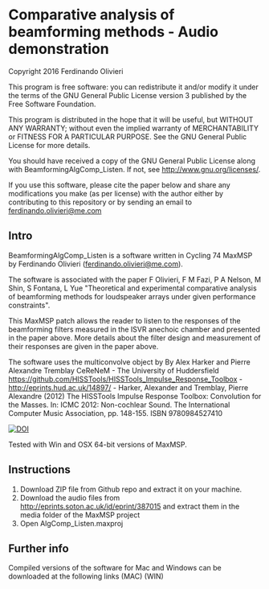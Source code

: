 # Comparative analysis of beamforming methods - Audio demonstration

Copyright 2016 Ferdinando Olivieri

This program is free software: you can redistribute it and/or modify it under the terms of the GNU General Public License version 3 published by the Free Software Foundation. 

This program is distributed in the hope that it will be useful, but WITHOUT ANY WARRANTY; without even the implied warranty of MERCHANTABILITY or FITNESS FOR A PARTICULAR PURPOSE.  See the GNU General Public License for more details.

You should have received a copy of the GNU General Public License along with BeamformingAlgComp_Listen. If not, see <http://www.gnu.org/licenses/>.

If you use this software, please cite the paper below and share any modifications you make (as per license) with the author either by contributing to this repository or by sending an email to ferdinando.olivieri@me.com

## Intro
BeamformingAlgComp_Listen is a software written in Cycling 74 MaxMSP by Ferdinando Olivieri (ferdinando.olivieri@me.com). 

The software is associated with the paper F Olivieri, F M Fazi, P A Nelson, M Shin, S Fontana, L Yue "Theoretical and experimental comparative analysis of beamforming methods for loudspeaker arrays under given performance constraints".

This MaxMSP patch allows the reader to listen to the responses of the beamforming filters measured in the ISVR anechoic chamber and presented in the paper above. More details about the filter design and measurement of their responses are given in the paper above.

The software uses the multiconvolve object by By Alex Harker and Pierre Alexandre Tremblay CeReNeM - The University of Huddersfield
https://github.com/HISSTools/HISSTools_Impulse_Response_Toolbox - http://eprints.hud.ac.uk/14897/ - 
Harker, Alexander and Tremblay, Pierre Alexandre (2012) The HISSTools Impulse Response Toolbox: Convolution for the Masses. In: ICMC 2012: Non-cochlear Sound. The International Computer Music Association, pp. 148-155. ISBN 9780984527410

[![DOI](https://zenodo.org/badge/20316/F-Olivieri/BeamformingAlgComp_Listen.svg)](https://zenodo.org/badge/latestdoi/20316/F-Olivieri/BeamformingAlgComp_Listen)

Tested with Win and OSX 64-bit versions of MaxMSP.

## Instructions
1. Download ZIP file from Github repo and extract it on your machine.
2. Download the audio files from http://eprints.soton.ac.uk/id/eprint/387015 and extract them in the media folder of the MaxMSP project
3. Open AlgComp_Listen.maxproj

## Further info
Compiled versions of the software for Mac and Windows can be downloaded at the following links
(MAC)
(WIN)